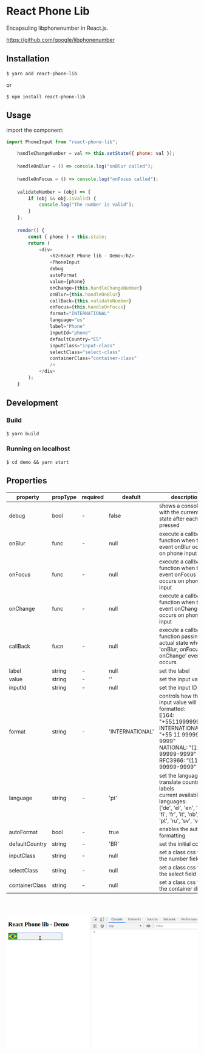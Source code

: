 # React Phone Lib

Encapsuling libphonenumber in React.js.

https://github.com/google/libphonenumber

## Installation

    $ yarn add react-phone-lib


or

    $ npm install react-phone-lib


## Usage

import the component:

```javascript
import PhoneInput from "react-phone-lib";
```


```javascript
    handleChangeNumber = val => this.setState({ phone: val });

    handleOnBlur = () => console.log("onBlur called");

    handleOnFocus = () => console.log("onFocus called");

    validateNumber = (obj) => {
        if (obj && obj.isValid) {
            console.log("The number is valid");
        }
    };

    render() {
        const { phone } = this.state;
        return (
            <div>
                <h2>React Phone lib - Demo</h2>
                <PhoneInput
                debug
                autoFormat
                value={phone}
                onChange={this.handleChangeNumber}
                onBlur={this.handleOnBlur}
                callBack={this.validateNumber}
                onFocus={this.handleOnFocus}
                format="INTERNATIONAL"
                language="es"
                label="Phone"
                inputId="phone"
                defaultCountry="ES"
                inputClass="input-class"
                selectClass="select-class"
                containerClass="container-class"
                />
            </div>
        );
    }
```


## Development

### Build

    $ yarn build

### Running on localhost

    $ cd demo && yarn start


## Properties

| property | propType  | required | deafult | description
| ------- | -------- | -------- | ------ | ----------- |
| debug | bool | - | false | shows a console log with the current state after each key pressed
| onBlur | func | - | null | execute a callback function when the event onBlur occurs on phone input
| onFocus | func | - | null | execute a callback function when the event onFocus occurs on phone input
| onChange | func | - | null | execute a callback function when the event onChange occurs on phone input
| callBack | fucn | - | null | execute a callback function passing the actual state when 'onBlur, onFocus and onChange' events occurs
| label | string | - | null | set the label
| value | string | - | '' | set the input value
| inputId | string | - | null | set the input ID
| format | string | - | 'INTERNATIONAL' | controls how the input value will be formatted: <br /> E164: "+5511999999999" <br /> INTERNATIONAL: "+55 11 99999-9999" <br /> NATIONAL: "(11) 99999-9999" <br /> RFC3966: "(11) 99999-9999"
| language | string | - | 'pt' | set the language to translate country labels <br /> current available languages: <br /> ['de', 'el', 'en', 'es', 'fi', 'fr', 'it', 'nb', 'pl', 'pt', 'ru', 'sv', 'vi']
| autoFormat | bool | - | true | enables the auto formatting
| defaultCountry | string | - | 'BR' | set the initial country
| inputClass | string | - | null | set a class css for the number field
| selectClass | string | - | null | set a class css for the select field
| containerClass | string | - | null | set a class css for the container div

<br />
<br />

![Demonstration](https://raw.githubusercontent.com/leolima/react-phone-lib/master/demo/src/img/demo.gif)

